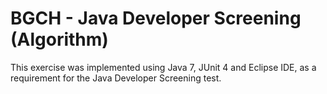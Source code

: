 BGCH - Java Developer Screening (Algorithm)
==================================

This exercise was implemented using Java 7, JUnit 4 and Eclipse IDE, as a requirement for the Java Developer Screening test.